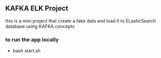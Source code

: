 ## KAFKA ELK Project
this is a mini project that create a fake data and load it to ELasticSearch database using KAFKA concepts
### to run the app locally
- bash start.sh
